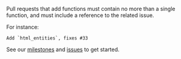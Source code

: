 Pull requests that add functions must contain no more than a single function, and must include a reference to the related issue. 

For instance:

    Add `html_entities`, fixes #33
    
See our [milestones](https://github.com/nkkollaw/php/milestones) and [issues](https://github.com/nkkollaw/php/issues) to get started.   
